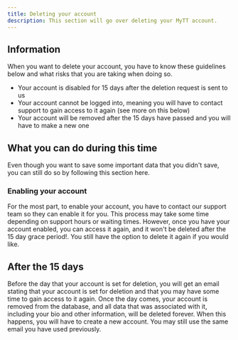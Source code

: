 ```yaml
---
title: Deleting your account
description: This section will go over deleting your MyTT account.
---
```


## Information
When you want to delete your account, you have to know these guidelines below and what risks that you are taking when doing so.

- Your account is disabled for 15 days after the deletion request is sent to us
- Your account cannot be logged into, meaning you will have to contact support to gain access to it again (see more on this below)
- Your account will be removed after the 15 days have passed and you will have to make a new one

## What you can do during this time
Even though you want to save some important data that you didn't save, you can still do so by following this section here.

### Enabling your account
For the most part, to enable your account, you have to contact our support team so they can enable it for you. This process may take some time depending on support hours or waiting times. However, once you have your account enabled, you can access it again, and it won't be deleted after the 15 day grace period!. You still have the option to delete it again if you would like.

## After the 15 days
Before the day that your account is set for deletion, you will get an email stating that your account is set for deletion and that you may have some time to gain access to it again. Once the day comes, your account is removed from the database, and all data that was associated with it, including your bio and other information, will be deleted forever. When this happens, you will have to create a new account. You may still use the same email you have used previously.